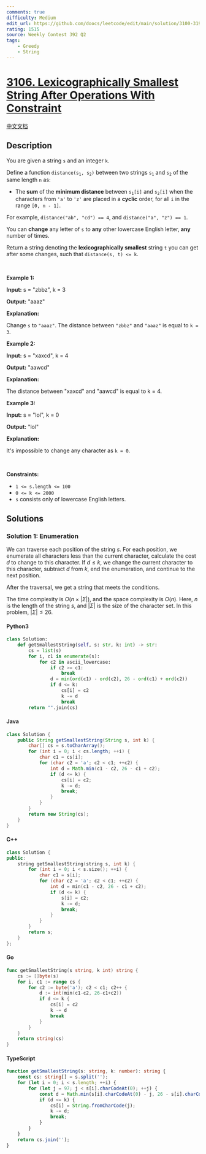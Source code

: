 ```yaml
---
comments: true
difficulty: Medium
edit_url: https://github.com/doocs/leetcode/edit/main/solution/3100-3199/3106.Lexicographically%20Smallest%20String%20After%20Operations%20With%20Constraint/README_EN.md
rating: 1515
source: Weekly Contest 392 Q2
tags:
    - Greedy
    - String
---
```


<!-- problem:start -->

# [3106. Lexicographically Smallest String After Operations With Constraint](https://leetcode.com/problems/lexicographically-smallest-string-after-operations-with-constraint)

[中文文档](/solution/3100-3199/3106.Lexicographically%20Smallest%20String%20After%20Operations%20With%20Constraint/README.md)

## Description

<!-- description:start -->

<p>You are given a string <code>s</code> and an integer <code>k</code>.</p>

<p>Define a function <code>distance(s<sub>1</sub>, s<sub>2</sub>)</code> between two strings <code>s<sub>1</sub></code> and <code>s<sub>2</sub></code> of the same length <code>n</code> as:</p>

<ul>
	<li>The<strong> sum</strong> of the <strong>minimum distance</strong> between <code>s<sub>1</sub>[i]</code> and <code>s<sub>2</sub>[i]</code> when the characters from <code>&#39;a&#39;</code> to <code>&#39;z&#39;</code> are placed in a <strong>cyclic</strong> order, for all <code>i</code> in the range <code>[0, n - 1]</code>.</li>
</ul>

<p>For example, <code>distance(&quot;ab&quot;, &quot;cd&quot;) == 4</code>, and <code>distance(&quot;a&quot;, &quot;z&quot;) == 1</code>.</p>

<p>You can <strong>change</strong> any letter of <code>s</code> to <strong>any</strong> other lowercase English letter, <strong>any</strong> number of times.</p>

<p>Return a string denoting the <strong><span data-keyword="lexicographically-smaller-string">lexicographically smallest</span></strong> string <code>t</code> you can get after some changes, such that <code>distance(s, t) &lt;= k</code>.</p>

<p>&nbsp;</p>
<p><strong class="example">Example 1:</strong></p>

<div class="example-block">
<p><strong>Input:</strong> <span class="example-io">s = &quot;zbbz&quot;, k = 3</span></p>

<p><strong>Output:</strong> <span class="example-io">&quot;aaaz&quot;</span></p>

<p><strong>Explanation:</strong></p>

<p>Change <code>s</code> to <code>&quot;aaaz&quot;</code>. The distance between <code>&quot;zbbz&quot;</code> and <code>&quot;aaaz&quot;</code> is equal to <code>k = 3</code>.</p>
</div>

<p><strong class="example">Example 2:</strong></p>

<div class="example-block">
<p><strong>Input:</strong> <span class="example-io">s = &quot;xaxcd&quot;, k = 4</span></p>

<p><strong>Output:</strong> <span class="example-io">&quot;aawcd&quot;</span></p>

<p><strong>Explanation:</strong></p>

<p>The distance between &quot;xaxcd&quot; and &quot;aawcd&quot; is equal to k = 4.</p>
</div>

<p><strong class="example">Example 3:</strong></p>

<div class="example-block">
<p><strong>Input:</strong> <span class="example-io">s = &quot;lol&quot;, k = 0</span></p>

<p><strong>Output:</strong> <span class="example-io">&quot;lol&quot;</span></p>

<p><strong>Explanation:</strong></p>

<p>It&#39;s impossible to change any character as <code>k = 0</code>.</p>
</div>

<p>&nbsp;</p>
<p><strong>Constraints:</strong></p>

<ul>
	<li><code>1 &lt;= s.length &lt;= 100</code></li>
	<li><code>0 &lt;= k &lt;= 2000</code></li>
	<li><code>s</code> consists only of lowercase English letters.</li>
</ul>

<!-- description:end -->

## Solutions

<!-- solution:start -->

### Solution 1: Enumeration

We can traverse each position of the string $s$. For each position, we enumerate all characters less than the current character, calculate the cost $d$ to change to this character. If $d \leq k$, we change the current character to this character, subtract $d$ from $k$, end the enumeration, and continue to the next position.

After the traversal, we get a string that meets the conditions.

The time complexity is $O(n \times |\Sigma|)$, and the space complexity is $O(n)$. Here, $n$ is the length of the string $s$, and $|\Sigma|$ is the size of the character set. In this problem, $|\Sigma| \leq 26$.

<!-- tabs:start -->

#### Python3

```python
class Solution:
    def getSmallestString(self, s: str, k: int) -> str:
        cs = list(s)
        for i, c1 in enumerate(s):
            for c2 in ascii_lowercase:
                if c2 >= c1:
                    break
                d = min(ord(c1) - ord(c2), 26 - ord(c1) + ord(c2))
                if d <= k:
                    cs[i] = c2
                    k -= d
                    break
        return "".join(cs)
```

#### Java

```java
class Solution {
    public String getSmallestString(String s, int k) {
        char[] cs = s.toCharArray();
        for (int i = 0; i < cs.length; ++i) {
            char c1 = cs[i];
            for (char c2 = 'a'; c2 < c1; ++c2) {
                int d = Math.min(c1 - c2, 26 - c1 + c2);
                if (d <= k) {
                    cs[i] = c2;
                    k -= d;
                    break;
                }
            }
        }
        return new String(cs);
    }
}
```

#### C++

```cpp
class Solution {
public:
    string getSmallestString(string s, int k) {
        for (int i = 0; i < s.size(); ++i) {
            char c1 = s[i];
            for (char c2 = 'a'; c2 < c1; ++c2) {
                int d = min(c1 - c2, 26 - c1 + c2);
                if (d <= k) {
                    s[i] = c2;
                    k -= d;
                    break;
                }
            }
        }
        return s;
    }
};
```

#### Go

```go
func getSmallestString(s string, k int) string {
	cs := []byte(s)
	for i, c1 := range cs {
		for c2 := byte('a'); c2 < c1; c2++ {
			d := int(min(c1-c2, 26-c1+c2))
			if d <= k {
				cs[i] = c2
				k -= d
				break
			}
		}
	}
	return string(cs)
}
```

#### TypeScript

```ts
function getSmallestString(s: string, k: number): string {
    const cs: string[] = s.split('');
    for (let i = 0; i < s.length; ++i) {
        for (let j = 97; j < s[i].charCodeAt(0); ++j) {
            const d = Math.min(s[i].charCodeAt(0) - j, 26 - s[i].charCodeAt(0) + j);
            if (d <= k) {
                cs[i] = String.fromCharCode(j);
                k -= d;
                break;
            }
        }
    }
    return cs.join('');
}
```

<!-- tabs:end -->

<!-- solution:end -->

<!-- problem:end -->
